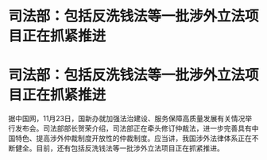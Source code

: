 # 司法部：包括反洗钱法等一批涉外立法项目正在抓紧推进

# 司法部：包括反洗钱法等一批涉外立法项目正在抓紧推进

据中国网，11月23日，国新办就加强法治建设、服务保障高质量发展有关情况举行发布会。司法部部长贺荣介绍，司法部正在牵头修订仲裁法，进一步完善具有中国特色、提高涉外仲裁制度开放性的仲裁制度。应当讲，我国涉外法律体系正在不断健全。目前，还有包括反洗钱法等一批涉外立法项目正在抓紧推进。

